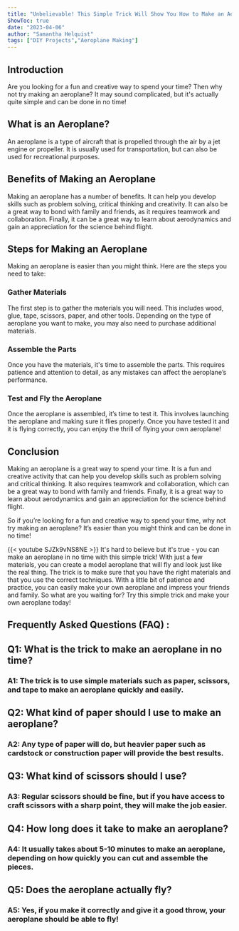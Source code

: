```yaml
---
title: "Unbelievable! This Simple Trick Will Show You How to Make an Aeroplane in No Time!"
ShowToc: true 
date: "2023-04-06"
author: "Samantha Helquist" 
tags: ["DIY Projects","Aeroplane Making"]
---
```

## Introduction 

Are you looking for a fun and creative way to spend your time? Then why not try making an aeroplane? It may sound complicated, but it's actually quite simple and can be done in no time! 

## What is an Aeroplane? 

An aeroplane is a type of aircraft that is propelled through the air by a jet engine or propeller. It is usually used for transportation, but can also be used for recreational purposes.

## Benefits of Making an Aeroplane 

Making an aeroplane has a number of benefits. It can help you develop skills such as problem solving, critical thinking and creativity. It can also be a great way to bond with family and friends, as it requires teamwork and collaboration. Finally, it can be a great way to learn about aerodynamics and gain an appreciation for the science behind flight.

## Steps for Making an Aeroplane 

Making an aeroplane is easier than you might think. Here are the steps you need to take: 

### Gather Materials 

The first step is to gather the materials you will need. This includes wood, glue, tape, scissors, paper, and other tools. Depending on the type of aeroplane you want to make, you may also need to purchase additional materials. 

### Assemble the Parts 

Once you have the materials, it's time to assemble the parts. This requires patience and attention to detail, as any mistakes can affect the aeroplane’s performance. 

### Test and Fly the Aeroplane 

Once the aeroplane is assembled, it’s time to test it. This involves launching the aeroplane and making sure it flies properly. Once you have tested it and it is flying correctly, you can enjoy the thrill of flying your own aeroplane! 

## Conclusion 

Making an aeroplane is a great way to spend your time. It is a fun and creative activity that can help you develop skills such as problem solving and critical thinking. It also requires teamwork and collaboration, which can be a great way to bond with family and friends. Finally, it is a great way to learn about aerodynamics and gain an appreciation for the science behind flight. 

So if you’re looking for a fun and creative way to spend your time, why not try making an aeroplane? It’s easier than you might think and can be done in no time!

{{< youtube SJZk9vNS8NE >}} 
It's hard to believe but it's true - you can make an aeroplane in no time with this simple trick! With just a few materials, you can create a model aeroplane that will fly and look just like the real thing. The trick is to make sure that you have the right materials and that you use the correct techniques. With a little bit of patience and practice, you can easily make your own aeroplane and impress your friends and family. So what are you waiting for? Try this simple trick and make your own aeroplane today!

## Frequently Asked Questions (FAQ) :
<h2>Q1: What is the trick to make an aeroplane in no time?</h2>

<h3>A1: The trick is to use simple materials such as paper, scissors, and tape to make an aeroplane quickly and easily.</h3>

<h2>Q2: What kind of paper should I use to make an aeroplane?</h2>

<h3>A2: Any type of paper will do, but heavier paper such as cardstock or construction paper will provide the best results.</h3>

<h2>Q3: What kind of scissors should I use?</h2>

<h3>A3: Regular scissors should be fine, but if you have access to craft scissors with a sharp point, they will make the job easier.</h3>

<h2>Q4: How long does it take to make an aeroplane?</h2>

<h3>A4: It usually takes about 5-10 minutes to make an aeroplane, depending on how quickly you can cut and assemble the pieces.</h3>

<h2>Q5: Does the aeroplane actually fly?</h2>

<h3>A5: Yes, if you make it correctly and give it a good throw, your aeroplane should be able to fly!</h3>



